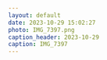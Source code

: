 ```yaml
---
layout: default
date: 2023-10-29 15:02:27
photo: IMG_7397.png
caption_header: 2023-10-29
caption: IMG_7397
---
```

